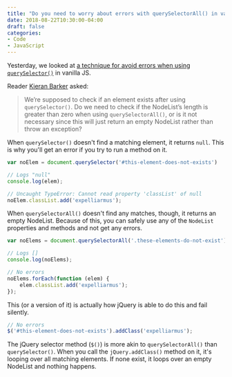 ```yaml
---
title: "Do you need to worry about errors with querySelectorAll() in vanilla JS?"
date: 2018-08-22T10:30:00-04:00
draft: false
categories:
- Code
- JavaScript
---
```


Yesterday, we looked at [a technique for avoid errors when using `querySelector()`](/avoiding-errors-when-using-queryselector-in-vanilla-js/) in vanilla JS.

Reader [Kieran Barker](https://github.com/kieranbarker) asked:

> We’re supposed to check if an element exists after using `querySelector()`. Do we need to check if the NodeList’s length is greater than zero when using `querySelectorAll()`, or is it not necessary since this will just return an empty NodeList rather than throw an exception?

When `querySelector()` doesn't find a matching element, it returns `null`. This is why you'll get an error if you try to run a method on it.

```js
var noElem = document.querySelector('#this-element-does-not-exists')

// Logs "null"
console.log(elem);

// Uncaught TypeError: Cannot read property 'classList' of null
noElem.classList.add('expelliarmus');
```

When `querySelectorAll()` doesn't find any matches, though, it returns an empty NodeList. Because of this, you can safely use any of the `NodeList` properties and methods and not get any errors.

```js
var noElems = document.querySelectorAll('.these-elements-do-not-exist');

// Logs []
console.log(noElems);

// No errors
noElems.forEach(function (elem) {
	elem.classList.add('expelliarmus');
});
```

This (or a version of it) is actually how jQuery is able to do this and fail silently.

```js
// No errors
$('#this-element-does-not-exists').addClass('expelliarmus');
```

The jQuery selector method (`$()`) is more akin to `querySelectorAll()` than `querySelector()`. When you call the `jQuery.addClass()` method on it, it's looping over all matching elements. If none exist, it loops over an empty NodeList and nothing happens.